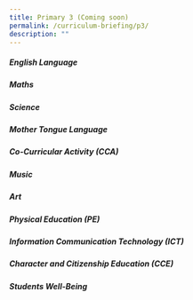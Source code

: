 ```yaml
---
title: Primary 3 (Coming soon)
permalink: /curriculum-briefing/p3/
description: ""
---
```

##### English Language


##### Maths


##### Science


##### Mother Tongue Language


##### Co-Curricular Activity (CCA)


##### Music


##### Art


##### Physical Education (PE)


##### Information Communication Technology (ICT)


##### Character and Citizenship Education (CCE)


##### Students Well-Being